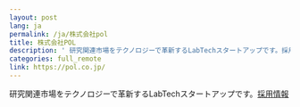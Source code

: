 ```yaml
---
layout: post
lang: ja
permalink: /ja/株式会社pol
title: 株式会社POL
description: ' 研究関連市場をテクノロジーで革新するLabTechスタートアップです。採用情報 '
categories: full_remote
link: https://pol.co.jp/
---
```


<p>研究関連市場をテクノロジーで革新するLabTechスタートアップです。<a href="https://pol.co.jp/recruit/">採用情報</a></p>
